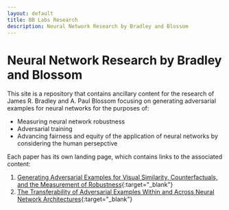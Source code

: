 ```yaml
---
layout: default
title: BB Labs Research
description: Neural Network Research by Bradley and Blossom
---
```


<!--- ![Under construction](under_construction.jpg) --->

<!--- **This web site is under construction!!!** --->

# Neural Network Research by Bradley and Blossom

This site is a repository that contains ancillary content for the research of James R. Bradley and A. Paul Blossom focusing on 
generating adversarial examples for neural networks for the purposes of:

- Measuring neural network robustness
- Adversarial training
- Advancing fairness and equity of the application of neural networks by considering the human persepctive

Each paper has its own landing page, which contains links to the associated content:

1. [Generating Adversarial Examples for Visual Similarity, Counterfactuals, and the Measurement of Robustness](./gae_ga/){:target="_blank"}
2. [The Transferability of Adversarial Examples Within and Across Neural Network Architectures](./xfr/){:target="_blank"}
